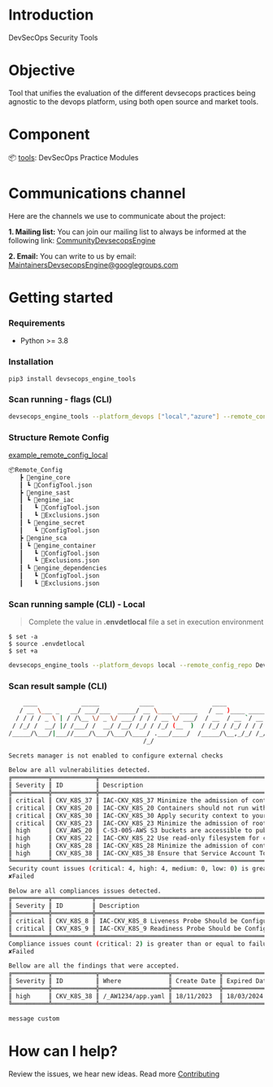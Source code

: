 # Introduction

DevSecOps Security Tools

# Objective

Tool that unifies the evaluation of the different devsecops practices being agnostic to the devops platform, using both open source and market tools.

# Component

📦 [tools](https://github.com/bancolombia/devsecops-engine-tools/tree/trunk/tools): DevSecOps Practice Modules

# Communications channel

Here are the channels we use to communicate about the project:

**1. Mailing list:** You can join our mailing list to always be informed at the following link: [CommunityDevsecopsEngine](https://groups.google.com/g/CommunityDevsecopsEngine)

**2. Email:** You can write to us by email:  MaintainersDevsecopsEngine@googlegroups.com

# Getting started

### Requirements

- Python >= 3.8

### Installation

```bash
pip3 install devsecops_engine_tools
```

### Scan running - flags (CLI)

```bash
devsecops_engine_tools --platform_devops ["local","azure"] --remote_config_repo ["remote_config_repo"] --tool ["engine_iac", "engine_dast", "engine_secret", "engine_dependencies", "engine_container"] --folder_path ["Folder path scan engine_iac"] --platform ["eks","openshift"] --use_secrets_manager ["false", "true"] --use_vulnerability_management ["false", "true"] --send_metrics ["false", "true"] --token_cmdb ["token_cmdb"] --token_vulnerability_management ["token_vulnerability_management"] --token_engine_container ["token_engine_container"] --token_engine_dependencies ["token_engine_dependencies"] 
```

### Structure Remote Config
[example_remote_config_local](https://github.com/bancolombia/devsecops-engine-tools/blob/trunk/example_remote_config_local/)
```bash
📦Remote_Config
   ┣ 📂engine_core
   ┃ ┗ 📜ConfigTool.json
   ┣ 📂engine_sast
   ┃ ┗ 📂engine_iac
   ┃   ┗ 📜ConfigTool.json
   ┃   ┗ 📜Exclusions.json
   ┃ ┗ 📂engine_secret
   ┃   ┗ 📜ConfigTool.json
   ┣ 📂engine_sca
   ┃ ┗ 📂engine_container
   ┃   ┗ 📜ConfigTool.json
   ┃   ┗ 📜Exclusions.json
   ┃ ┗ 📂engine_dependencies
   ┃   ┗ 📜ConfigTool.json
   ┃   ┗ 📜Exclusions.json
```
### Scan running sample (CLI) - Local

> Complete the value in **.envdetlocal** file a set in execution environment
```
$ set -a
$ source .envdetlocal
$ set +a
```


```bash
devsecops_engine_tools --platform_devops local --remote_config_repo DevSecOps_Remote_Config --tool engine_iac

```
### Scan result sample (CLI)

```bash
    ____            _____           ____                ____                         __                __    _      
   / __ \___ _   __/ ___/___  _____/ __ \____  _____   / __ )____ _____  _________  / /___  ____ ___  / /_  (_)___ _
  / / / / _ \ | / /\__ \/ _ \/ ___/ / / / __ \/ ___/  / __  / __ `/ __ \/ ___/ __ \/ / __ \/ __ `__ \/ __ \/ / __ `/
 / /_/ /  __/ |/ /___/ /  __/ /__/ /_/ / /_/ (__  )  / /_/ / /_/ / / / / /__/ /_/ / / /_/ / / / / / / /_/ / / /_/ / 
/_____/\___/|___//____/\___/\___/\____/ .___/____/  /_____/\__,_/_/ /_/\___/\____/_/\____/_/ /_/ /_/_.___/_/\__,_/  
                                     /_/                                                                            

Secrets manager is not enabled to configure external checks

Below are all vulnerabilities detected.
╔══════════╦════════════╦════════════════════════════════════════════════════════════════════════════════════╦════════════════════════╗
║ Severity ║ ID         ║ Description                                                                        ║ Where                  ║
╠══════════╬════════════╬════════════════════════════════════════════════════════════════════════════════════╬════════════════════════╣
║ critical ║ CKV_K8S_37 ║ IAC-CKV_K8S_37 Minimize the admission of containers with capabilities assigned     ║ /_AW1234/app.yaml      ║
║ critical ║ CKV_K8S_20 ║ IAC-CKV_K8S_20 Containers should not run with allowPrivilegeEscalation             ║ /_AW1234/app.yaml      ║
║ critical ║ CKV_K8S_30 ║ IAC-CKV_K8S_30 Apply security context to your containers                           ║ /_AW1234/app.yaml      ║
║ critical ║ CKV_K8S_23 ║ IAC-CKV_K8S_23 Minimize the admission of root containers                           ║ /_AW1234/app.yaml      ║
║ high     ║ CKV_AWS_20 ║ C-S3-005-AWS S3 buckets are accessible to public                                   ║ /_AW1234/template.yaml ║
║ high     ║ CKV_K8S_22 ║ IAC-CKV_K8S_22 Use read-only filesystem for containers where possible              ║ /_AW1234/app.yaml      ║
║ high     ║ CKV_K8S_28 ║ IAC-CKV_K8S_28 Minimize the admission of containers with the NET_RAW capability    ║ /_AW1234/app.yaml      ║
║ high     ║ CKV_K8S_38 ║ IAC-CKV_K8S_38 Ensure that Service Account Tokens are only mounted where necessary ║ /_AW1234/app.yaml      ║
╚══════════╩════════════╩════════════════════════════════════════════════════════════════════════════════════╩════════════════════════╝
Security count issues (critical: 4, high: 4, medium: 0, low: 0) is greater than or equal to failure criteria (critical: 1, high: 8, medium: 10, low:15, operator: or)
✘Failed

Below are all compliances issues detected.
╔══════════╦═══════════╦════════════════════════════════════════════════════╦═══════════════════╗
║ Severity ║ ID        ║ Description                                        ║ Where             ║
╠══════════╬═══════════╬════════════════════════════════════════════════════╬═══════════════════╣
║ critical ║ CKV_K8S_8 ║ IAC-CKV_K8S_8 Liveness Probe Should be Configured  ║ /_AW1234/app.yaml ║
║ critical ║ CKV_K8S_9 ║ IAC-CKV_K8S_9 Readiness Probe Should be Configured ║ /_AW1234/app.yaml ║
╚══════════╩═══════════╩════════════════════════════════════════════════════╩═══════════════════╝
Compliance issues count (critical: 2) is greater than or equal to failure criteria (critical: 1)
✘Failed

Bellow are all the findings that were accepted.
╔══════════╦════════════╦═══════════════════╦═════════════╦══════════════╦══════════════════╗
║ Severity ║ ID         ║ Where             ║ Create Date ║ Expired Date ║ Reason           ║
╠══════════╬════════════╬═══════════════════╬═════════════╬══════════════╬══════════════════╣
║ high     ║ CKV_K8S_38 ║ /_AW1234/app.yaml ║ 18/11/2023  ║ 18/03/2024   ║ False Positive   ║
╚══════════╩════════════╩═══════════════════╩═════════════╩══════════════╩══════════════════╝

message custom
```

# How can I help?

Review the issues, we hear new ideas. Read more [Contributing](https://github.com/bancolombia/devsecops-engine-tools/blob/trunk/docs/CONTRIBUTING.md)





